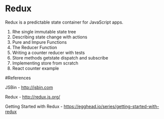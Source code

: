 # Redux
Redux is a predictable state container for JavaScript apps.

1) Rhe single immutable state tree
2) Describing state change with actions
3) Pure and Impure Functions
4) The Reducer Function
5) Writing a counter reducer with tests
6) Store methods getstate dispatch and subscribe
7) Implementing store from scratch
8) React counter example


#References

JSBin - http://jsbin.com

Redux - http://redux.js.org/

Getting Started with Redux - https://egghead.io/series/getting-started-with-redux